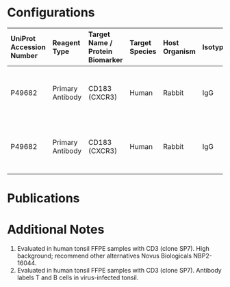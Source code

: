 # Configurations

| UniProt Accession Number   | Reagent Type     | Target Name / Protein Biomarker   | Target Species   | Host Organism   | Isotype   | Clonality   | Vendor            | Catalog Number   | Conjugate    | RRID   | Availability   | Method                 | Tissue Preservation   | Target Tissue   | Tissue State   | Detergent         | Antigen Retrieval Conditions                                  | Dye Inactivation Conditions   | Recommend   | Agree               | Disagree   | Contributor         | Notes       |
|:---------------------------|:-----------------|:----------------------------------|:-----------------|:----------------|:----------|:------------|:------------------|:-----------------|:-------------|:-------|:---------------|:-----------------------|:----------------------|:----------------|:---------------|:------------------|:--------------------------------------------------------------|:------------------------------|:------------|:--------------------|:-----------|:--------------------|:------------|
| P49682                     | Primary Antibody | CD183 (CXCR3)                     | Human            | Rabbit          | IgG       | Polyclonal  | Abcam             | ab154033         | Unconjugated | NA     | Stock          | Multiplexed 2D Imaging | FFPE                  | Tonsil          | NA             | 0.3% Triton-X-100 | pH 6 for 40 minutes at 95C (AR6 Akoya Biosciences AR600250ML) | NA                            | No          | 0000-0003-4379-8967 | NA         | 0000-0003-4379-8967 | [1](#notes) |
| P49682                     | Primary Antibody | CD183 (CXCR3)                     | Human            | Rabbit          | IgG       | Polyclonal  | Novus Biologicals | NBP2-16044       | Unconjugated | NA     | Stock          | Multiplexed 2D Imaging | FFPE                  | Tonsil          | NA             | 0.3% Triton-X-100 | pH 6 for 40 minutes at 95C (AR6 Akoya Biosciences AR600250ML) | NA                            | Yes         | 0000-0003-4379-8967 | NA         | 0000-0003-4379-8967 | [2](#notes) |

# Publications



# Additional Notes

<a name="notes"></a>
1. Evaluated in human tonsil FFPE samples with CD3 (clone SP7). High background; recommend other alternatives Novus Biologicals NBP2-16044.
2. Evaluated in human tonsil FFPE samples with CD3 (clone SP7). Antibody labels T and B cells in virus-infected tonsil.
